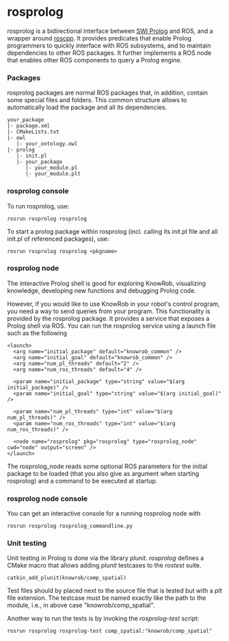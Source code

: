 rosprolog
===

rosprolog is a bidirectional interface between
[SWI Prolog](http://www.swi-prolog.org/) and ROS,
and a wrapper around [roscpp](http://wiki.ros.org/roscpp).
It provides predicates that enable Prolog programmers
to quickly interface with ROS subsystems, and to maintain dependencies
to other ROS packages.
It further implements a ROS node that enables other ROS components
to query a Prolog engine.

### Packages

rosprolog packages are normal ROS packages that, in addition,
contain some special files and folders.
This common structure allows to automatically load the package and all its dependencies. 

    your_package
    |- package.xml
    |- CMakeLists.txt
    |- owl
       |- your_ontology.owl
    |- prolog
       |- init.pl
       |- your_package
          |- your_module.pl
          |- your_module.plt

### rosprolog console

To run rosprolog, use:

    rosrun rosprolog rosprolog

 
To start a prolog package within rosprolog (incl. calling its init.pl file and all init.pl of referenced packages), use:

    rosrun rosprolog rosprolog <pkgname>

### rosprolog node

The interactive Prolog shell is good for exploring KnowRob, visualizing knowledge,
developing new functions and debugging Prolog code.

However, if you would like to use KnowRob in your robot's control program,
you need a way to send queries from your program.
This functionality is provided by the rosprolog package.
It provides a service that exposes a Prolog shell via ROS.
You can run the rosprolog service using a launch file such as the following
```
<launch>
  <arg name="initial_package" default="knowrob_common" />
  <arg name="initial_goal" default="knowrob_common" />
  <arg name="num_pl_threads" default="2" />
  <arg name="num_ros_threads" default="4" />
  
  <param name="initial_package" type="string" value="$(arg initial_package)" />
  <param name="initial_goal" type="string" value="$(arg initial_goal)" />
  
  <param name="num_pl_threads" type="int" value="$(arg num_pl_threads)" />
  <param name="num_ros_threads" type="int" value="$(arg num_ros_threads)" />
  
  <node name="rosprolog" pkg="rosprolog" type="rosprolog_node" cwd="node" output="screen" />
</launch>
```

The rosprolog_node reads some optional ROS parameters for the initial package
to be loaded (that you also give as argument when starting rosprolog)
and a command to be executed at startup.

### rosprolog node console

You can get an interactive console for a running rosprolog node with

    rosrun rosprolog rosprolog_commandline.py

### Unit testing

Unit testing in Prolog is done via the library *plunit*.
*rosprolog* defines a CMake macro that allows adding *plunit*
testcases to the *rostest* suite.

    catkin_add_plunit(knowrob/comp_spatial)

Test files should by placed next to the source file that is tested
but with a *plt* file extension.
The testcase must be named exactly like the path to the module,
i.e., in above case "knowrob/comp_spatial".

Another way to run the tests is by invoking the *rosprolog-test* script:

    rosrun rosprolog rosprolog-test comp_spatial:"knowrob/comp_spatial"
